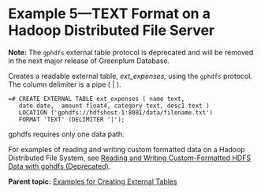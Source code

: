 # Example 5—TEXT Format on a Hadoop Distributed File Server 

**Note:** The `gphdfs` external table protocol is deprecated and will be removed in the next major release of Greenplum Database.

Creates a readable external table, *ext\_expenses,* using the `gphdfs` protocol. The column delimiter is a pipe \( \| \).

```
=# CREATE EXTERNAL TABLE ext_expenses ( name text, 
   date date,  amount float4, category text, desc1 text ) 
   LOCATION ('gphdfs://hdfshost-1:8081/data/filename.txt') 
   FORMAT 'TEXT' (DELIMITER '|');

```

gphdfs requires only one data path.

For examples of reading and writing custom formatted data on a Hadoop Distributed File System, see [Reading and Writing Custom-Formatted HDFS Data with gphdfs \(Deprecated\)](g-reading-and-writing-custom-formatted-hdfs-data.html).

**Parent topic:** [Examples for Creating External Tables](../external/g-creating-external-tables---examples.html)

